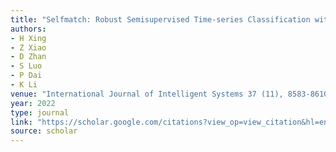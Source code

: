 ```yaml
---
title: "Selfmatch: Robust Semisupervised Time‐series Classification with Self‐distillation"
authors:
- H Xing
- Z Xiao
- D Zhan
- S Luo
- P Dai
- K Li
venue: "International Journal of Intelligent Systems 37 (11), 8583-8610, 2022"
year: 2022
type: journal
link: "https://scholar.google.com/citations?view_op=view_citation&hl=en&user=xtXbq_AAAAAJ&pagesize=100&citation_for_view=xtXbq_AAAAAJ:L8Ckcad2t8MC"
source: scholar
---
```


